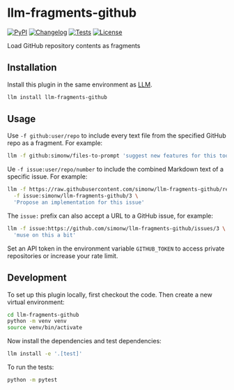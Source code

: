 # llm-fragments-github

[![PyPI](https://img.shields.io/pypi/v/llm-fragments-github.svg)](https://pypi.org/project/llm-fragments-github/)
[![Changelog](https://img.shields.io/github/v/release/simonw/llm-fragments-github?include_prereleases&label=changelog)](https://github.com/simonw/llm-fragments-github/releases)
[![Tests](https://github.com/simonw/llm-fragments-github/actions/workflows/test.yml/badge.svg)](https://github.com/simonw/llm-fragments-github/actions/workflows/test.yml)
[![License](https://img.shields.io/badge/license-Apache%202.0-blue.svg)](https://github.com/simonw/llm-fragments-github/blob/main/LICENSE)

Load GitHub repository contents as fragments

## Installation

Install this plugin in the same environment as [LLM](https://llm.datasette.io/).
```bash
llm install llm-fragments-github
```
## Usage

Use `-f github:user/repo` to include every text file from the specified GitHub repo as a fragment. For example:
```bash
llm -f github:simonw/files-to-prompt 'suggest new features for this tool'
```
Ue `-f issue:user/repo/number` to include the combined Markdown text of a specific issue. For example:
```bash
llm -f https://raw.githubusercontent.com/simonw/llm-fragments-github/refs/tags/0.1/llm_fragments_github.py \
  -f issue:simonw/llm-fragments-github/3 \
  'Propose an implementation for this issue'
```
The `issue:` prefix can also accept a URL to a GitHub issue, for example:
```bash
llm -f issue:https://github.com/simonw/llm-fragments-github/issues/3 \
  'muse on this a bit'
```
Set an API token in the environment variable `GITHUB_TOKEN` to access private repositories or increase your rate limit.

## Development

To set up this plugin locally, first checkout the code. Then create a new virtual environment:
```bash
cd llm-fragments-github
python -m venv venv
source venv/bin/activate
```
Now install the dependencies and test dependencies:
```bash
llm install -e '.[test]'
```
To run the tests:
```bash
python -m pytest
```
